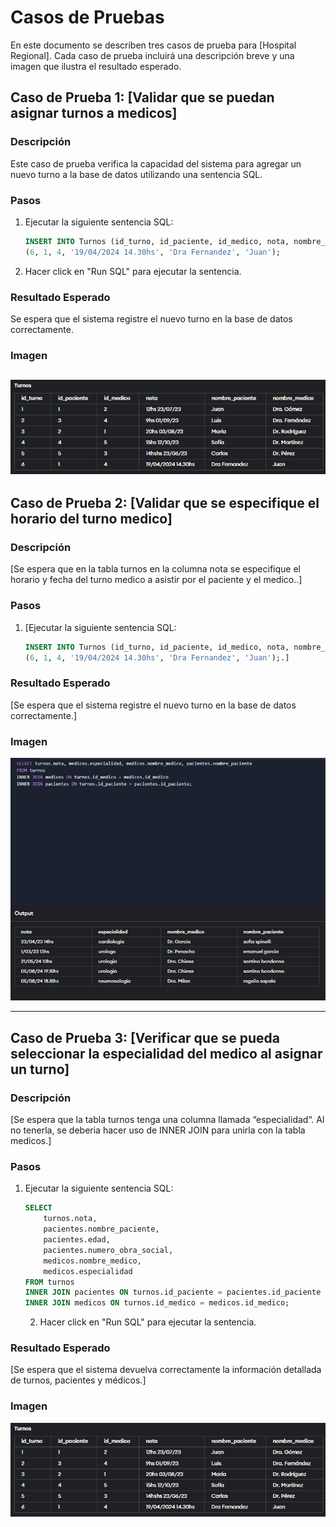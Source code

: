 # Casos de Pruebas

En este documento se describen tres casos de prueba para [Hospital Regional]. Cada caso de prueba incluirá una descripción breve y una imagen que ilustra el resultado esperado.

## Caso de Prueba 1: [Validar que se puedan asignar turnos a medicos]

### Descripción
Este caso de prueba verifica la capacidad del sistema para agregar un nuevo turno a la base de datos utilizando una sentencia SQL.

### Pasos
1. Ejecutar la siguiente sentencia SQL:
    ```sql
    INSERT INTO Turnos (id_turno, id_paciente, id_medico, nota, nombre_paciente, nombre_medico) VALUES
    (6, 1, 4, '19/04/2024 14.30hs', 'Dra Fernandez', 'Juan');
    ```
2. Hacer click en "Run SQL" para ejecutar la sentencia.

### Resultado Esperado
Se espera que el sistema registre el nuevo turno en la base de datos correctamente.

### Imagen
![Imagen del Caso de Prueba 1](/Casos-De-Pruebas/capshot1.png)
---

## Caso de Prueba 2: [Validar que se especifique el horario del turno medico]

### Descripción
[Se espera que en la tabla turnos en la columna nota se especifique el horario y fecha del turno medico a asistir por el paciente y el medico..]

### Pasos
1. [Ejecutar la siguiente sentencia SQL:
    ```sql
    INSERT INTO Turnos (id_turno, id_paciente, id_medico, nota, nombre_paciente, nombre_medico) VALUES
    (6, 1, 4, '19/04/2024 14.30hs', 'Dra Fernandez', 'Juan');.]


### Resultado Esperado
[Se espera que el sistema registre el nuevo turno en la base de datos correctamente.]

### Imagen
![Imagen del Caso de Prueba 2](/Casos-De-Pruebas/capshot2.png)

---

## Caso de Prueba 3: [Verificar que se pueda seleccionar la especialidad del medico al asignar un turno]

### Descripción
[Se espera que la tabla turnos tenga una columna llamada “especialidad“. Al no tenerla, se deberia hacer uso de INNER JOIN para unirla con la tabla medicos.]

### Pasos
1. Ejecutar la siguiente sentencia SQL:
    ```sql
    SELECT
        turnos.nota,
        pacientes.nombre_paciente,
        pacientes.edad,
        pacientes.numero_obra_social,
        medicos.nombre_medico,
        medicos.especialidad
    FROM turnos
    INNER JOIN pacientes ON turnos.id_paciente = pacientes.id_paciente
    INNER JOIN medicos ON turnos.id_medico = medicos.id_medico;
    ```
    2. Hacer click en "Run SQL" para ejecutar la sentencia.

### Resultado Esperado
[Se espera que el sistema devuelva correctamente la información detallada de turnos, pacientes y médicos.]

### Imagen
![Imagen del Caso de Prueba 3](/Casos-De-Pruebas/Capshot4.png)
